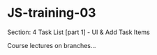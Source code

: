 # JS-training-03

Section: 4 Task List [part 1] - UI & Add Task Items

Course lectures on branches...
